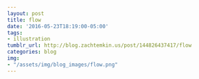 ```yaml
---
layout: post
title: flow
date: '2016-05-23T18:19:00-05:00'
tags:
- illustration
tumblr_url: http://blog.zachtemkin.us/post/144826437417/flow
categories: blog
img: 
- "/assets/img/blog_images/flow.png" 
---
```

